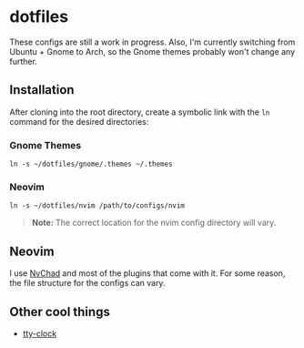 # dotfiles
These configs are still a work in progress. Also, I'm currently switching from Ubuntu + Gnome to Arch, so the Gnome themes probably won't change any further.

## Installation
After cloning into the root directory, create a symbolic link with the `ln` command for the desired directories:

### Gnome Themes

`ln -s ~/dotfiles/gnome/.themes ~/.themes`

### Neovim

`ln -s ~/dotfiles/nvim /path/to/configs/nvim` 

> **Note:** The correct location for the nvim config directory will vary.


## Neovim

I use [NvChad](https://nvchad.com/) and most of the plugins that come with it.
For some reason, the file structure for the configs can vary.

## Other cool things
- [tty-clock](https://manpages.ubuntu.com/manpages/trusty/man1/tty-clock.1.html)
